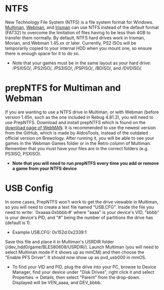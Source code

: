 # NTFS
New Technology File System (NTFS) is a file system format for Windows. [Multiman](https://www.reddit.com/r/ps3homebrew/wiki/multiman), [Webman](https://www.reddit.com/r/ps3homebrew/wiki/webman), and [Irisman](https://www.reddit.com/r/ps3homebrew/wiki/irisman) can use NTFS instead of the default format (FAT32) to overcome the limitation of files having to be less than 4GB to transfer them normally. By default, NTFS hard drives work in Irisman, Movian, and Webman 1.45.xx or later. Currently, PS2 ISOs will be temporarily copied to your internal HDD when you mount one, so ensure there is enough space for it to do so.

* Note that your games must be in the same layout as your hard drive: /PSXISO/, /PS2ISO/, /PS3ISO/, /PSPISO/, /BDISO/, and /DVDISO/. 

# prepNTFS for Multiman and Webman

If you are wanting to use a NTFS drive in Multiman, or with Webman (before version 1.45n, such as the one included in Rebug 4.81.2), you will need to use PrepNTFS. Download and install prepNTFS which is found on the [download page of WebMAN](https://github.com/aldostools/webMAN-MOD/releases/). It is recommended to use the newest version from the GitHub, which is made by AldosTools, instead of the outdated official version on Brewology. After running it, you will be able to see your games in the Webman Games folder or in the Retro column of Multiman. Remember that you must have your files are in the correct folders (e.g. PS3ISO, PSXISO).

* **Note that you will need to run prepNTFS every time you add or remove a game from your NTFS device**


# USB Config

In some cases, PrepNTFS won't work to get the drive viewable in Multiman, so you will need to create a text file named "USB.CFG". Inside the file you need to write: `0xaaaa:0xbbbb:#' where "aaaa" is your device's VID, "bbbb" is your device's PID, and "#" being the number of partitions the drive has (default is 1). 

* Example USB.CFG: 0x152d:0x2339:1

Save this file and place it in Multiman's USRDIR folder (/dev_hdd0/game/BLES80608/USRDIR/). Launch Multiman (you will need to select Multiman mode if it shows up as mmCM) and then choose the "Enable PFS Driver". It should now show up as pvd_usb000 in mmOS.

* To find your VID and PID, plug the drive into your PC, browse to Device Manager, find your device under "Disk Drives", right click it and select Properties → Details, then select "Parent" from the drop-down. Displayed will be VEN_aaaa, and DEV_bbbb.